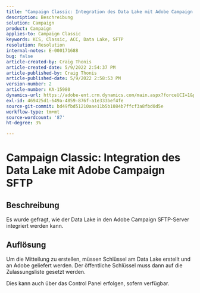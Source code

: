 ```yaml
---
title: "Campaign Classic: Integration des Data Lake mit Adobe Campaign SFTP"
description: Beschreibung
solution: Campaign
product: Campaign
applies-to: Campaign Classic
keywords: KCS, Classic, ACC, Data Lake, SFTP
resolution: Resolution
internal-notes: E-000171688
bug: false
article-created-by: Craig Thonis
article-created-date: 5/9/2022 2:54:37 PM
article-published-by: Craig Thonis
article-published-date: 5/9/2022 2:58:53 PM
version-number: 2
article-number: KA-15980
dynamics-url: https://adobe-ent.crm.dynamics.com/main.aspx?forceUCI=1&pagetype=entityrecord&etn=knowledgearticle&id=537447ec-a7cf-ec11-a7b5-00224809c196
exl-id: 469425d1-649a-4859-876f-a1e333bef4fe
source-git-commit: bd49fbd51210aae11b5b1084b7ffcf3a8fbd0d5e
workflow-type: tm+mt
source-wordcount: '87'
ht-degree: 3%

---
```


# Campaign Classic: Integration des Data Lake mit Adobe Campaign SFTP

## Beschreibung


Es wurde gefragt, wie der Data Lake in den Adobe Campaign SFTP-Server integriert werden kann.


## Auflösung


Um die Mitteilung zu erstellen, müssen Schlüssel am Data Lake erstellt und an Adobe geliefert werden. Der öffentliche Schlüssel muss dann auf die Zulassungsliste gesetzt werden.



Dies kann auch über das Control Panel erfolgen, sofern verfügbar.
